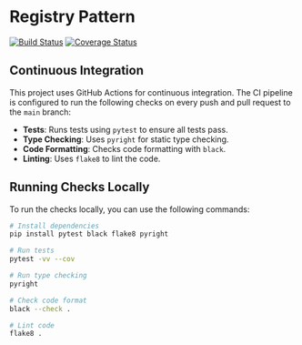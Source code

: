 # Registry Pattern

[![Build Status](https://github.com/adnanhd/registry-pattern/actions/workflows/build.yml/badge.svg)](https://github.com/adnanhd/registry-pattern/actions/workflows/build.yml)
[![Coverage Status](https://coveralls.io/repos/github/adnanhd/registry-pattern/badge.svg)](https://coveralls.io/github/adnanhd/registry-pattern)



## Continuous Integration

This project uses GitHub Actions for continuous integration.
The CI pipeline is configured to run the following checks on every push and pull request to the `main` branch:

- **Tests**: Runs tests using `pytest` to ensure all tests pass.
- **Type Checking**: Uses `pyright` for static type checking.
- **Code Formatting**: Checks code formatting with `black`.
- **Linting**: Uses `flake8` to lint the code.

## Running Checks Locally

To run the checks locally, you can use the following commands:

```bash
# Install dependencies
pip install pytest black flake8 pyright

# Run tests
pytest -vv --cov

# Run type checking
pyright

# Check code format
black --check .

# Lint code
flake8 .
```
